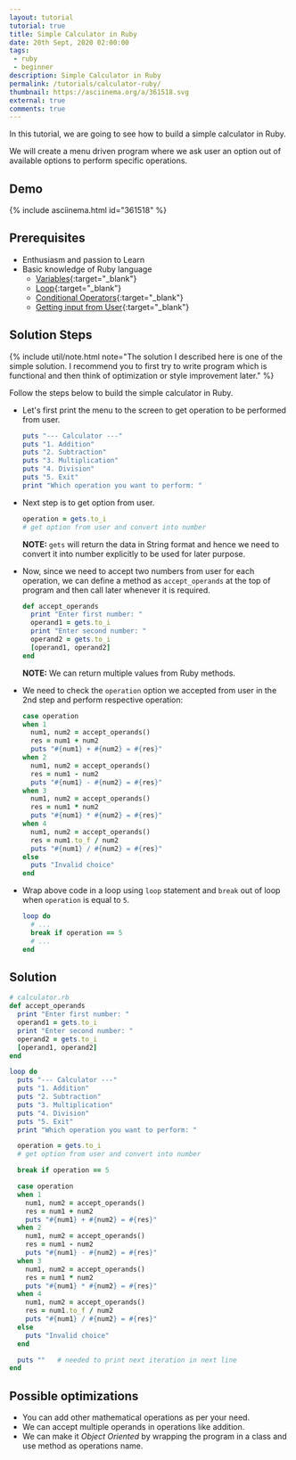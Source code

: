 ```yaml
---
layout: tutorial
tutorial: true
title: Simple Calculator in Ruby
date: 20th Sept, 2020 02:00:00
tags:
 - ruby
 - beginner
description: Simple Calculator in Ruby
permalink: /tutorials/calculator-ruby/
thumbnail: https://asciinema.org/a/361518.svg
external: true
comments: true
---
```


In this tutorial, we are going to see how to build a simple calculator in Ruby.

We will create a menu driven program where we ask user an option out of available options to perform
specific operations.

## Demo

{% include asciinema.html id="361518" %}

## Prerequisites

- Enthusiasm and passion to Learn
- Basic knowledge of Ruby language
  - [Variables](/ruby/section-two/variables-constants/){:target="_blank"}
  - [Loop](/ruby/section-two/loops/){:target="_blank"}
  - [Conditional Operators](/ruby/section-two/conditionals/){:target="_blank"}
  - [Getting input from User](/ruby/section-two/getting-input/){:target="_blank"}

## Solution Steps

{% include util/note.html
    note="The solution I described here is one of the simple solution.
          I recommend you to first try to write program which is functional and then think of optimization or
          style improvement later."
%}

Follow the steps below to build the simple calculator in Ruby.

- Let's first print the menu to the screen to get operation to be performed from user.

  ```ruby
  puts "--- Calculator ---"
  puts "1. Addition"
  puts "2. Subtraction"
  puts "3. Multiplication"
  puts "4. Division"
  puts "5. Exit"
  print "Which operation you want to perform: "
  ```

- Next step is to get option from user.

  ```ruby
  operation = gets.to_i
  # get option from user and convert into number
  ```

  __NOTE:__ `gets` will return the data in String format and hence we need to convert it into number explicitly to be used for later purpose.

- Now, since we need to accept two numbers from user for each operation, we can define a method as `accept_operands` at the
  top of program and then call later whenever it is required.

  ```ruby
  def accept_operands
    print "Enter first number: "
    operand1 = gets.to_i
    print "Enter second number: "
    operand2 = gets.to_i
    [operand1, operand2]
  end
  ```

  __NOTE:__ We can return multiple values from Ruby methods.

- We need to check the `operation` option we accepted from user in the 2nd step and perform respective operation:

  ```ruby
  case operation
  when 1
    num1, num2 = accept_operands()
    res = num1 + num2
    puts "#{num1} + #{num2} = #{res}"
  when 2
    num1, num2 = accept_operands()
    res = num1 - num2
    puts "#{num1} - #{num2} = #{res}"
  when 3
    num1, num2 = accept_operands()
    res = num1 * num2
    puts "#{num1} * #{num2} = #{res}"
  when 4
    num1, num2 = accept_operands()
    res = num1.to_f / num2
    puts "#{num1} / #{num2} = #{res}"
  else
    puts "Invalid choice"
  end
  ```

- Wrap above code in a loop using `loop` statement and `break` out of loop when `operation` is equal to `5`.

  ```ruby
  loop do
    # ...
    break if operation == 5
    # ...
  end
  ```

## Solution

```ruby
# calculator.rb
def accept_operands
  print "Enter first number: "
  operand1 = gets.to_i
  print "Enter second number: "
  operand2 = gets.to_i
  [operand1, operand2]
end

loop do
  puts "--- Calculator ---"
  puts "1. Addition"
  puts "2. Subtraction"
  puts "3. Multiplication"
  puts "4. Division"
  puts "5. Exit"
  print "Which operation you want to perform: "

  operation = gets.to_i
  # get option from user and convert into number

  break if operation == 5

  case operation
  when 1
    num1, num2 = accept_operands()
    res = num1 + num2
    puts "#{num1} + #{num2} = #{res}"
  when 2
    num1, num2 = accept_operands()
    res = num1 - num2
    puts "#{num1} - #{num2} = #{res}"
  when 3
    num1, num2 = accept_operands()
    res = num1 * num2
    puts "#{num1} * #{num2} = #{res}"
  when 4
    num1, num2 = accept_operands()
    res = num1.to_f / num2
    puts "#{num1} / #{num2} = #{res}"
  else
    puts "Invalid choice"
  end

  puts ""   # needed to print next iteration in next line
end
```

## Possible optimizations

- You can add other mathematical operations as per your need.
- We can accept multiple operands in operations like addition.
- We can make it _Object Oriented_ by wrapping the program in a class and use method as operations name.
